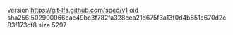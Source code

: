 version https://git-lfs.github.com/spec/v1
oid sha256:502900066cac49bc3f782fa328cea21d675f3a13f0d4b851e670d2c83f173cf8
size 5297
